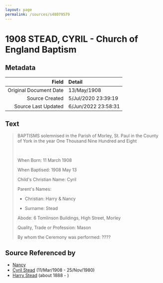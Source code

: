 ```yaml
---
layout: page
permalink: /sources/s48079579
---
```


# 1908 STEAD, CYRIL - Church of England Baptism

## Metadata
Field | Detail
---:|:---
Original Document Date | 13/May/1908
Source Created | 5/Jul/2020 23:39:19
Source Last Updated | 6/Jun/2022 23:58:31

## Text

> BAPTISMS solemnised in the Parish of Morley, St. Paul in the County of York in the year One Thousand Nine Hundred and Eight
>
> <br/>
>
> When Born: 11 March 1908
>
> When Baptised: 1908 May 13
>
> Child's Christian Name: Cyril
>
> Parent's Names:
>
> * Christian: Harry & Nancy
>
> * Surname: Stead
>
> Abode: 6 Tomlinson Buildings, High Street, Morley
>
> Quality, Trade or Profession: Mason
>
> By whom the Ceremony was performed: ????
>

## Source Referenced by

* [Nancy](../people/@68661720@-nancy-b-d.md)
* [Cyril Stead](../people/@61214710@-cyril-stead-b1908-3-11-d1980-11-25.md) (11/Mar/1908 - 25/Nov/1980)
* [Harry Stead](../people/@68900898@-harry-stead-b1888-d.md) (about 1888 - )
